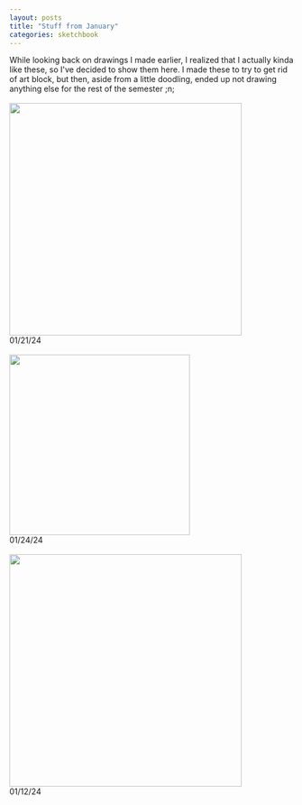```yaml
---
layout: posts
title: "Stuff from January"
categories: sketchbook
---
```

While looking back on drawings I made earlier, I realized that I actually kinda like these, so I've decided to show them here. I made these to try to get rid of art block, but then, aside from a little doodling, ended up not drawing anything else for the rest of the semester ;n;
<br><br><img src="/images/for-posts/orange_cat.png" width="412px">
<br>01/21/24
<br><br><img src="/images/for-posts/big_eyes_kibdy.png" width="320px">
<br>01/24/24
<br><br><img src="/images/for-posts/white_rose.png" width="412px">
<br>01/12/24